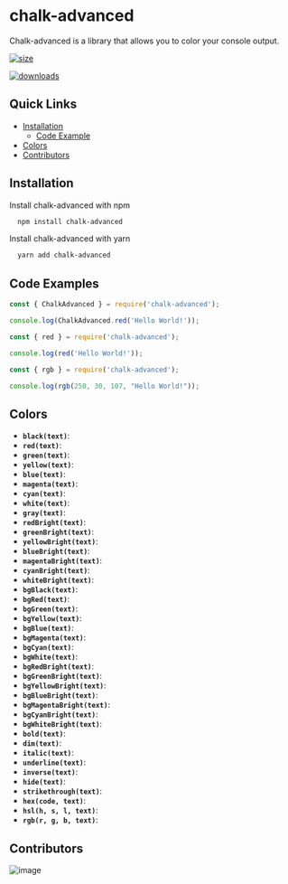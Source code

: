 # chalk-advanced

Chalk-advanced is a library that allows you to color your console output.

[![size](https://img.shields.io/github/repo-size/mezotv/chalk-advanced?color=red&label=SIZE)](https://www.npmjs.com/package/chalk-advanced)

[![downloads](https://img.shields.io/npm/dt/chalk-advanced?color=red)](https://www.npmjs.com/package/chalk-advanced)

## Quick Links

- [Installation](#installation)
  - [Code Example](#code-example)
- [Colors](#colors)
- [Contributors](#contributors)

## Installation

Install chalk-advanced with npm

```bash
  npm install chalk-advanced
```

Install chalk-advanced with yarn

```bash
  yarn add chalk-advanced
```

## Code Examples

```js
const { ChalkAdvanced } = require('chalk-advanced');

console.log(ChalkAdvanced.red('Hello World!'));
```

```js
const { red } = require('chalk-advanced');

console.log(red('Hello World!'));
```

```js
const { rgb } = require('chalk-advanced');

console.log(rgb(250, 30, 107, "Hello World!"));
```

## Colors

- **`black(text)`**:
- **`red(text)`**:
- **`green(text)`**:
- **`yellow(text)`**:
- **`blue(text)`**:
- **`magenta(text)`**:
- **`cyan(text)`**:
- **`white(text)`**:
- **`gray(text)`**:
- **`redBright(text)`**:
- **`greenBright(text)`**:
- **`yellowBright(text)`**:
- **`blueBright(text)`**:
- **`magentaBright(text)`**:
- **`cyanBright(text)`**:
- **`whiteBright(text)`**:
- **`bgBlack(text)`**:
- **`bgRed(text)`**:
- **`bgGreen(text)`**:
- **`bgYellow(text)`**:
- **`bgBlue(text)`**:
- **`bgMagenta(text)`**:
- **`bgCyan(text)`**:
- **`bgWhite(text)`**:
- **`bgRedBright(text)`**:
- **`bgGreenBright(text)`**:
- **`bgYellowBright(text)`**:
- **`bgBlueBright(text)`**:
- **`bgMagentaBright(text)`**:
- **`bgCyanBright(text)`**:
- **`bgWhiteBright(text)`**:
- **`bold(text)`**:
- **`dim(text)`**:
- **`italic(text)`**:
- **`underline(text)`**:
- **`inverse(text)`**:
- **`hide(text)`**:
- **`strikethrough(text)`**:
- **`hex(code, text)`**:
- **`hsl(h, s, l, text)`**:
- **`rgb(r, g, b, text)`**:

## Contributors

![image](https://contrib.rocks/image?repo=mezotv/chalk-advanced)
